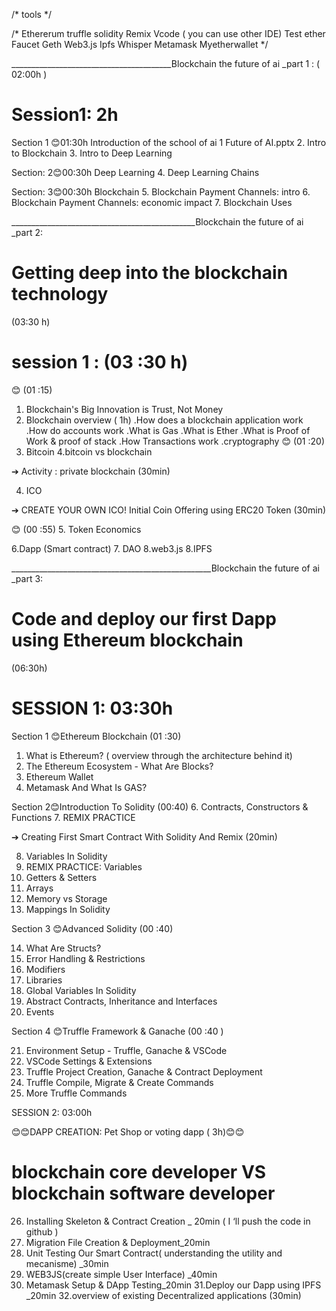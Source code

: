 /* tools */

/*
Ethererum
truffle
solidity
Remix
Vcode ( you can use other IDE)
Test ether Faucet
Geth
Web3.js
Ipfs
Whisper
Metamask
Myetherwallet
*/

________________________________________Blockchain the future of ai _part 1 :
 ( 02:00h )
 
# Session1: 2h

Section 1 😊01:30h
Introduction of the school of ai
1 Future of AI.pptx
2. Intro to Blockchain
3. Intro to Deep Learning

Section: 2😊00:30h
 Deep Learning
4. Deep Learning Chains

Section: 3😊00:30h
Blockchain
5. Blockchain Payment Channels: intro
6. Blockchain Payment Channels: economic impact
7. Blockchain Uses 

______________________________________________Blockchain the future of ai _part 2:
 # Getting deep into the blockchain technology
 (03:30 h)
 
# session 1 : (03 :30 h)
 😊 (01 :15)
1. Blockchain's Big Innovation is Trust, Not Money
2. Blockchain overview ( 1h)
.How does a blockchain application work
.How do accounts work
.What is Gas
.What is Ether
.What is Proof of Work & proof of stack
.How Transactions work
.cryptography
 😊 (01 :20)
3. Bitcoin
4.bitcoin vs blockchain

➔ Activity : private blockchain (30min)

4. ICO

➔ CREATE YOUR OWN ICO! Initial Coin Offering using ERC20 Token (30min)

 😊 (00 :55)
5. Token Economics

6.Dapp (Smart contract)
7. DAO
8.web3.js
8.IPFS

__________________________________________________Blockchain the future of ai _part 3:
 # Code and deploy our first Dapp using Ethereum blockchain
 (06:30h)
 
# SESSION 1: 03:30h

 Section 1 😊Ethereum Blockchain
 (01 :30)
1. What is Ethereum? ( overview through the architecture behind it)
2. The Ethereum Ecosystem - What Are Blocks?
3. Ethereum Wallet
4. Metamask And What Is GAS?

 Section 2😊Introduction To Solidity
 (00:40)
6. Contracts, Constructors & Functions
7. REMIX PRACTICE

➔ Creating First Smart Contract With Solidity And Remix (20min)

8. Variables In Solidity
9. REMIX PRACTICE: Variables
10. Getters & Setters
11. Arrays
12. Memory vs Storage
13. Mappings In Solidity

 Section 3 😊Advanced Solidity
 (00 :40)
 
14. What Are Structs?
15. Error Handling & Restrictions
16. Modifiers
17. Libraries
18. Global Variables In Solidity
19. Abstract Contracts, Inheritance and Interfaces
20. Events

Section 4 😊Truffle Framework & Ganache
 (00 :40 )
 
21. Environment Setup - Truffle, Ganache & VSCode
22. VSCode Settings & Extensions
23. Truffle Project Creation, Ganache & Contract Deployment
24. Truffle Compile, Migrate & Create Commands
25. More Truffle Commands

SESSION 2: 03:00h

 😊😊DAPP CREATION: Pet Shop or voting dapp ( 3h)😊😊
 # blockchain core developer VS blockchain software developer
26. Installing Skeleton & Contract Creation _ 20min ( I ‘ll push the code in github )
27. Migration File Creation & Deployment_20min
28. Unit Testing Our Smart Contract( understanding the utility and mecanisme) _30min
29. WEB3JS(create simple User Interface) _40min
30. Metamask Setup & DApp Testing_20min
31.Deploy our Dapp using IPFS _20min
32.overview of existing Decentralized applications (30min)
